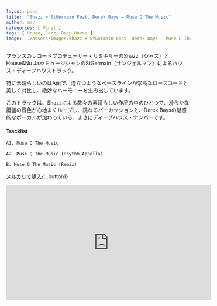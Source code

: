 ```yaml
---
layout: post
title:  "Shazz + StGermain Feat. Derek Bays – Muse Q The Music"
author: mmr
categories: [ Vinyl ]
tags: [ House, Jazz, Deep House ]
image: ../assets/images/Shazz + StGermain Feat. Derek Bays – Muse Q The Music.jpg
---
```


フランスのレコードプロデューサー・リミキサーのShazz（シャズ）とHouse&Nu JazzミュージシャンのStGermain（サンジェルマン）によるハウス・ディープハウストラック。

特に素晴らしいのはA面で、泡立つようなベースラインが崇高なローズコードと美しく対比し、絶妙なハーモニーを生み出しています。

このトラックは、Shazzによる数々の素晴らしい作品の中のひとつで、滑らかな鍵盤の音色が心地よくループし、跳ねるパーカッションと、Derek Baysの魅惑的なボーカルが加わっている、まさにディープハウス・ナンバーです。

#### Tracklist
```md
A1. Muse Q The Music

A2. Muse Q The Music (Rhythm Appella)

B. Muse Q The Music (Remix)
```

[メルカリで購入](https://jp.mercari.com/item/m75396316896?afid=6142608987){: .button1}


<iframe width="560" height="315" src="https://www.youtube.com/embed/1NxtT_EK-Qc?si=Oq4wlud-ftc4c61J" title="YouTube video player" frameborder="0" allow="accelerometer; autoplay; clipboard-write; encrypted-media; gyroscope; picture-in-picture; web-share" referrerpolicy="strict-origin-when-cross-origin" allowfullscreen></iframe>